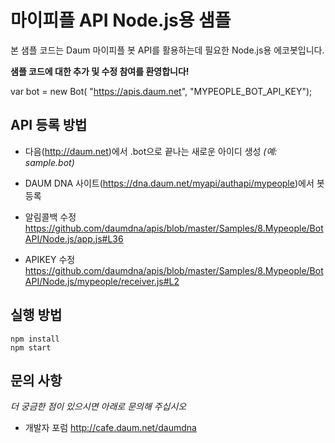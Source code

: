 ﻿마이피플 API Node.js용 샘플
=======================

본 샘플 코드는 Daum 마이피플 봇 API를 활용하는데 필요한 Node.js용 에코봇입니다.

**샘플 코드에 대한 추가 및 수정 참여를 환영합니다!**
 
 
  var bot = new Bot( "https://apis.daum.net", "MYPEOPLE_BOT_API_KEY");

 
## API 등록 방법
* 다음(http://daum.net)에서 .bot으로 끝나는 새로운 아이디 생성 _(예: sample.bot)_
* DAUM DNA 사이트(https://dna.daum.net/myapi/authapi/mypeople)에서 봇 등록

* 알림콜백 수정
 https://github.com/daumdna/apis/blob/master/Samples/8.Mypeople/BotAPI/Node.js/app.js#L36
* APIKEY 수정
  https://github.com/daumdna/apis/blob/master/Samples/8.Mypeople/BotAPI/Node.js/mypeople/receiver.js#L2

## 실행 방법
 
    npm install
    npm start


## 문의 사항

*더 궁금한 점이 있으시면 아래로 문의해 주십시오*
- 개발자 포럼 http://cafe.daum.net/daumdna
 
